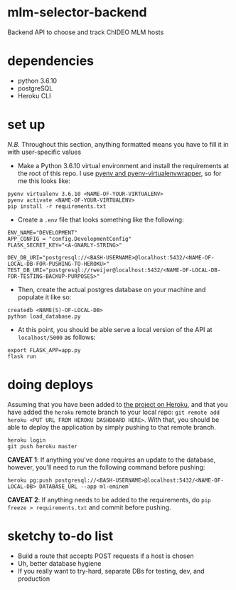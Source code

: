 # mlm-selector-backend
Backend API to choose and track ChIDEO MLM hosts

# dependencies
- python 3.6.10
- postgreSQL
- Heroku CLI

# set up
_N.B._ Throughout this section, anything formatted <LIKE-THIS> means you have to fill it in with user-specific values

- Make a Python 3.6.10 virtual environment and install the requirements at the root of this repo. I use [pyenv and  pyenv-virtualenvwrapper](https://gist.github.com/eliangcs/43a51f5c95dd9b848ddc), so for me this looks like:

```
pyenv virtualenv 3.6.10 <NAME-OF-YOUR-VIRTUALENV>
pyenv activate <NAME-OF-YOUR-VIRTUALENV>
pip install -r requirements.txt
```

- Create a `.env` file that looks something like the following:

```
ENV_NAME="DEVELOPMENT"
APP_CONFIG = "config.DevelopmentConfig"
FLASK_SECRET_KEY="<A-GNARLY-STRING>"

DEV_DB_URI="postgresql://<BASH-USERNAME>@localhost:5432/<NAME-OF-LOCAL-DB-FOR-PUSHING-TO-HEROKU>"
TEST_DB_URI="postgresql://rweijer@localhost:5432/<NAME-OF-LOCAL-DB-FOR-TESTING-BACKUP-PURPOSES>"
```

- Then, create the actual postgres database on your machine and populate it like so:
```
createdb <NAME(S)-OF-LOCAL-DB>
python load_database.py
```

- At this point, you should be able serve a local version of the API at `localhost/5000` as follows:

```
export FLASK_APP=app.py
flask run
```

# doing deploys
Assuming that you have been added to [the project on Heroku](https://dashboard.heroku.com/apps/ml-eminem), and that you have added the `heroku` remote branch to your local repo: `git remote add heroku <PUT URL FROM HEROKU DASHBOARD HERE>`. With that, you should be able to deploy the application by simply pushing to that remote branch.

```
heroku login
git push heroku master
```

**CAVEAT 1**: If anything you've done requires an update to the database, however, you'll need to run the following command before pushing: 
```
heroku pg:push postgresql://<BASH-USERNAME>@localhost:5432/<NAME-OF-LOCAL-DB> DATABASE_URL --app ml-eminem`
```

**CAVEAT 2**: If anything needs to be added to the requirements, do `pip freeze > requirements.txt` and commit before pushing.

# sketchy to-do list
- Build a route that accepts POST requests if a host is chosen
- Uh, better database hygiene
- If you really want to try-hard, separate DBs for testing, dev, and production
